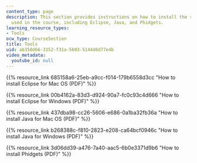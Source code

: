 ```yaml
---
content_type: page
description: This section provides instructions on how to install the software tools
  used in the course, including Eclipse, Java, and Phidgets.
learning_resource_types:
- Tools
ocw_type: CourseSection
title: Tools
uid: ab358d66-3152-f31a-5603-5144d6d77e4b
video_metadata:
  youtube_id: null
---
```


{{% resource_link 685158a6-25eb-a9cc-f014-179b6558d3cc "How to install Eclipse for Mac OS (PDF)" %}}

{{% resource_link 00b4162a-83d3-d924-90a7-fc0c93c4d666 "How to install Eclipse for Windows (PDF)" %}}

{{% resource_link 437dba98-cc26-5606-e686-0a1ba32fb36a "How to install Java for Mac OS (PDF)" %}}

{{% resource_link b268388c-f810-2823-e208-ca64bcf0946c "How to install Java for Windows (PDF)" %}}

{{% resource_link 3d06dd39-a476-7a40-aac5-6b0e3371d9b6 "How to install Phidgets (PDF)" %}}
